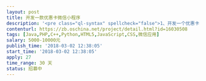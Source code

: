 ```yaml
---                
layout: post       
title: 开发一款优惠卡微信小程序           
description: '<pre class="ql-syntax" spellcheck="false">1、开发一个优惠卡小程序。虚拟卡与现实卡都要有，将总部、店家、消费者、优惠活动通过小程序联系起来。</br></br></br></br>2、消费者、商家、总部都要有管理后台</br></br></br></br>3、消费者、商家、总部都可以分享、售卖卡</br></pre>'     
contenturl: https://zb.oschina.net/project/detail.html?id=16030508      
tags: [Java,PHP,C++,Python,HTML5,JavaScript,CSS,微信应用]            
salary: 5000-10000元          
publish_time: '2018-03-02 12:38:05'         
start_time: '2018-03-02 12:38:05'           
apply: 27                   
time_range: 30 天              
status: 招募中                  
---                 
```

